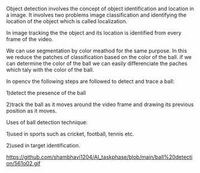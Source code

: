 Object detection involves the concept of object identification and location in a image. It involves two problems image classification and identifying the location of the object which is called localization.

In image tracking the the object and its location is identified from every frame of the video.

We can use segmentation by color meathod for the same purpose. In this we reduce the patches of classification based on the color of the ball. if we can determine the color of the ball we can easily differenciate the paches which taly with the color of the ball.


In opencv the following steps are followed to detect and trace a ball:

1)detect the presence of the ball

2)track the ball as it moves around the video frame and drawing its previous position as it moves.


Uses of ball detection technique:

1)used in sports such as cricket, football, tennis etc.

2)used in target identification.

https://github.com/shambhavi1204/AI_taskphase/blob/main/ball%20detection/561o02.gif
